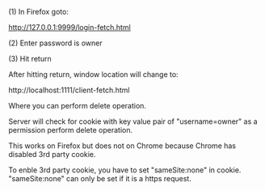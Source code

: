 (1) In Firefox goto:

  http://127.0.0.1:9999/login-fetch.html

(2) Enter password is owner

(3) Hit return

After hitting return, window location will change to:

  http://localhost:1111/client-fetch.html

Where you can perform delete operation.

Server will check for cookie with key value pair of "username=owner"
as a permission perform delete operation.

This works on Firefox but does not on Chrome because Chrome has
disabled 3rd party cookie.

To enble 3rd party cookie, you have to set "sameSite:none" in cookie.
"sameSite:none" can only be set if it is a https request.









